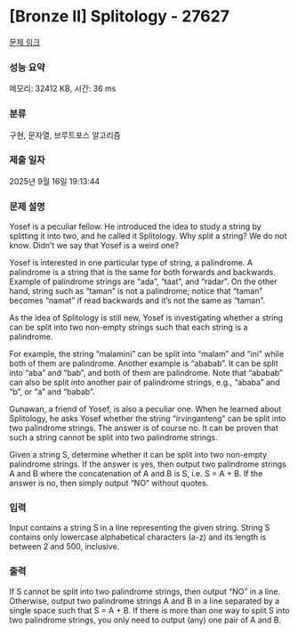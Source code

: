 # [Bronze II] Splitology - 27627 

[문제 링크](https://www.acmicpc.net/problem/27627) 

### 성능 요약

메모리: 32412 KB, 시간: 36 ms

### 분류

구현, 문자열, 브루트포스 알고리즘

### 제출 일자

2025년 9월 16일 19:13:44

### 문제 설명

<p>Yosef is a peculiar fellow. He introduced the idea to study a string by splitting it into two, and he called it Splitology. Why split a string? We do not know. Didn’t we say that Yosef is a weird one?</p>

<p>Yosef is interested in one particular type of string, a palindrome. A palindrome is a string that is the same for both forwards and backwards. Example of palindrome strings are “ada”, “taat”, and “radar”. On the other hand, string such as “taman” is not a palindrome; notice that “taman” becomes “namat” if read backwards and it’s not the same as “taman”.</p>

<p>As the idea of Splitology is still new, Yosef is investigating whether a string can be split into two non-empty strings such that each string is a palindrome.</p>

<p>For example, the string “malamini” can be split into “malam” and “ini” while both of them are palindrome. Another example is “ababab”. It can be split into “aba” and “bab”, and both of them are palindrome. Note that “ababab” can also be split into another pair of palindrome strings, e.g., “ababa” and “b”, or “a” and “babab”.</p>

<p>Gunawan, a friend of Yosef, is also a peculiar one. When he learned about Splitology, he asks Yosef whether the string “irvinganteng” can be split into two palindrome strings. The answer is of course no. It can be proven that such a string cannot be split into two palindrome strings.</p>

<p>Given a string S, determine whether it can be split into two non-empty palindrome strings. If the answer is yes, then output two palindrome strings A and B where the concatenation of A and B is S, i.e. S = A + B. If the answer is no, then simply output “NO” without quotes.</p>

### 입력 

 <p>Input contains a string S in a line representing the given string. String S contains only lowercase alphabetical characters (a-z) and its length is between 2 and 500, inclusive.</p>

### 출력 

 <p>If S cannot be split into two palindrome strings, then output “NO” in a line. Otherwise, output two palindrome strings A and B in a line separated by a single space such that S = A + B. If there is more than one way to split S into two palindrome strings, you only need to output (any) one pair of A and B.</p>

